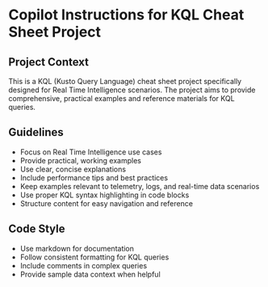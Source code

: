 # Copilot Instructions for KQL Cheat Sheet Project

<!-- Use this file to provide workspace-specific custom instructions to Copilot. For more details, visit https://code.visualstudio.com/docs/copilot/copilot-customization#_use-a-githubcopilotinstructionsmd-file -->

## Project Context
This is a KQL (Kusto Query Language) cheat sheet project specifically designed for Real Time Intelligence scenarios. The project aims to provide comprehensive, practical examples and reference materials for KQL queries.

## Guidelines
- Focus on Real Time Intelligence use cases
- Provide practical, working examples
- Use clear, concise explanations
- Include performance tips and best practices
- Keep examples relevant to telemetry, logs, and real-time data scenarios
- Use proper KQL syntax highlighting in code blocks
- Structure content for easy navigation and reference

## Code Style
- Use markdown for documentation
- Follow consistent formatting for KQL queries
- Include comments in complex queries
- Provide sample data context when helpful
